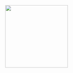 <img src="https://github.com/surajks02/image/assets/87268061/f14082e2-d51c-4d3e-af2c-16c622453f0f" width="200" height="200">

